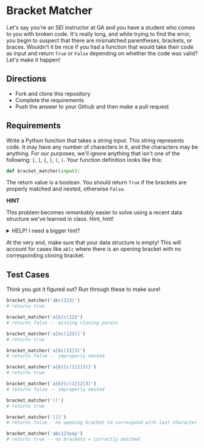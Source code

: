 # Bracket Matcher

Let's say you're an SEI instructor at GA and you have a student who comes to you with broken code. It's really long, and while trying to find the error, you begin to suspect that there are mismatched parentheses, brackets, or braces. Wouldn't it be nice if you had a function that would take their code as input and return `True` or `False` depending on whether the code was valid? Let's make it happen!

## Directions

* Fork and clone this repository
* Complete the requirements
* Push the answer to your Github and then make a pull request

## Requirements

Write a Python function that takes a string input. This string represents code. It may have any number of characters in it, and the characters may be anything. For our purposes, we'll ignore anything that isn't one of the following: `[`, `]`, `{`, `}`, `(`, `)`. Your function definition looks like this:

```python
def bracket_matcher(input):
```

The return value is a boolean. You should return `True` if the brackets are properly matched and nested, otherwise `False`. 

**HINT**

This problem becomes *remarkably* easier to solve using a recent data structure we've learned in class. Hint, hint!

<details>
  <summary>HELP! I need a bigger hint?</summary>
  <br /><br />
  Alright - so, you want to keep track of (store in a data structure) opening brackets (or parentheses or braces) and then when you encounter a closing bracket, if it matches the previous opening bracket, great - keep going! But if it doesn't you can immediately return false. Whenever you encounter a closing bracket, it should match the type of the *most recently opened bracket*. In other words, if you encounter a `]`, then the last opening you should have seen would be a `[`. This is a LAST-IN-FIRST-OUT structure - so let's use a <strong>Stack</strong>!
  <br /><br />
  Push opening brackets onto the stack, then pop them off and mack sure they match when you encounter a closing bracket.
  <br />
</details>

At the very end, make sure that your data structure is empty! This will account for cases like `ab[c` where there is an opening bracket with no corresponding closing bracket.

## Test Cases

Think you got it figured out? Run through these to make sure!

```python
bracket_matcher('abc(123)')
# returns true

bracket_matcher('a[b]c(123')
# returns false -- missing closing parens

bracket_matcher('a[bc(123)]')
# returns true

bracket_matcher('a[bc(12]3)')
# returns false -- improperly nested

bracket_matcher('a{b}{c(1[2]3)}')
# returns true

bracket_matcher('a{b}{c(1}[2]3)')
# returns false -- improperly nested

bracket_matcher('()')
# returns true

bracket_matcher('[]]')
# returns false - no opening bracket to correspond with last character

bracket_matcher('abc123yay')
# returns true -- no brackets = correctly matched
```
